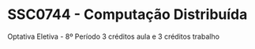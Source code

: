 # SSC0744 - Computação Distribuída
Optativa Eletiva - 8º Período
3 créditos aula e 3 créditos trabalho
